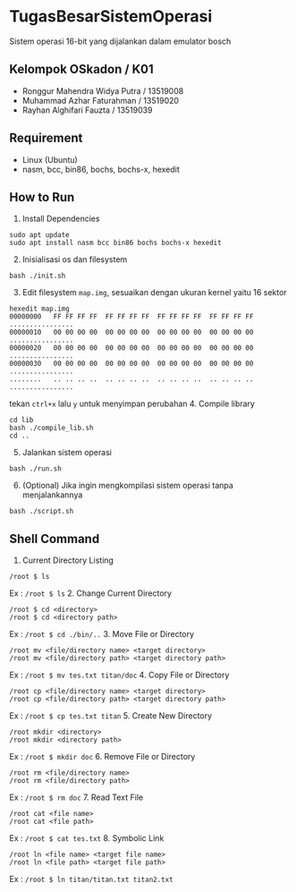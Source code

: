 # TugasBesarSistemOperasi
Sistem operasi 16-bit yang dijalankan dalam emulator bosch

## Kelompok OSkadon / K01
* Ronggur Mahendra Widya Putra / 13519008
* Muhammad Azhar Faturahman / 13519020
* Rayhan Alghifari Fauzta / 13519039

## Requirement
- Linux (Ubuntu)
- nasm, bcc, bin86, bochs, bochs-x, hexedit


## How to Run
1. Install Dependencies
```
sudo apt update
sudo apt install nasm bcc bin86 bochs bochs-x hexedit
```
2. Inisialisasi os dan filesystem
```
bash ./init.sh
```
3. Edit filesystem `map.img`, sesuaikan dengan ukuran kernel yaitu 16 sektor
```
hexedit map.img
00000000   FF FF FF FF  FF FF FF FF  FF FF FF FF  FF FF FF FF  ................
00000010   00 00 00 00  00 00 00 00  00 00 00 00  00 00 00 00  ................
00000020   00 00 00 00  00 00 00 00  00 00 00 00  00 00 00 00  ................
00000030   00 00 00 00  00 00 00 00  00 00 00 00  00 00 00 00  ................
........   .. .. .. ..  .. .. .. ..  .. .. .. ..  .. .. .. ..  ................
```
tekan `ctrl+x` lalu `y` untuk menyimpan perubahan
4. Compile library
```
cd lib
bash ./compile_lib.sh
cd ..
```
5. Jalankan sistem operasi
```
bash ./run.sh
```
6. (Optional) Jika ingin mengkompilasi sistem operasi tanpa menjalankannya
```
bash ./script.sh
```

## Shell Command
1. Current Directory Listing
```
/root $ ls
```
Ex : `/root $ ls`
2. Change Current Directory
```
/root $ cd <directory>
/root $ cd <directory path>
```
Ex : `/root $ cd ./bin/..`
3. Move File or Directory
```
/root mv <file/directory name> <target directory>
/root mv <file/directory path> <target directory path>
```
Ex : `/root $ mv tes.txt titan/doc`
4. Copy File or Directory
```
/root cp <file/directory name> <target directory>
/root cp <file/directory path> <target directory path>
```
Ex : `/root $ cp tes.txt titan`
5. Create New Directory
```
/root mkdir <directory>
/root mkdir <directory path>
```
Ex : `/root $ mkdir doc`
6. Remove File or Directory
```
/root rm <file/directory name>
/root rm <file/directory path>
```
Ex : `/root $ rm doc`
7. Read Text File
```
/root cat <file name>
/root cat <file path>
```
Ex : `/root $ cat tes.txt`
8. Symbolic Link
```
/root ln <file name> <target file name>
/root ln <file path> <target file path>
```
Ex : `/root $ ln titan/titan.txt titan2.txt`
